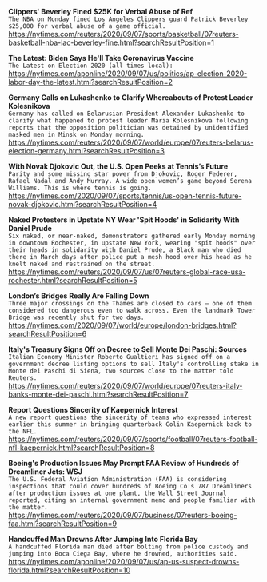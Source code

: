 **Clippers' Beverley Fined $25K for Verbal Abuse of Ref**\
`The NBA on Monday fined Los Angeles Clippers guard Patrick Beverley $25,000 for verbal abuse of a game official.`\
https://nytimes.com/reuters/2020/09/07/sports/basketball/07reuters-basketball-nba-lac-beverley-fine.html?searchResultPosition=1

**The Latest: Biden Says He'll Take Coronavirus Vaccine**\
`The Latest on Election 2020 (all times local):`\
https://nytimes.com/aponline/2020/09/07/us/politics/ap-election-2020-labor-day-the-latest.html?searchResultPosition=2

**Germany Calls on Lukashenko to Clarify Whereabouts of Protest Leader Kolesnikova**\
`Germany has called on Belarusian President Alexander Lukashenko to clarify what happened to protest leader Maria Kolesnikova following reports that the opposition politician was detained by unidentified masked men in Minsk on Monday morning.`\
https://nytimes.com/reuters/2020/09/07/world/europe/07reuters-belarus-election-germany.html?searchResultPosition=3

**With Novak Djokovic Out, the U.S. Open Peeks at Tennis’s Future**\
`Parity and some missing star power from Djokovic, Roger Federer, Rafael Nadal and Andy Murray. A wide open women’s game beyond Serena Williams. This is where tennis is going.`\
https://nytimes.com/2020/09/07/sports/tennis/us-open-tennis-future-novak-djokovic.html?searchResultPosition=4

**Naked Protesters in Upstate NY Wear 'Spit Hoods' in Solidarity With Daniel Prude**\
`Six naked, or near-naked, demonstrators gathered early Monday morning in downtown Rochester, in upstate New York, wearing "spit hoods" over their heads in solidarity with Daniel Prude, a Black man who died there in March days after police put a mesh hood over his head as he knelt naked and restrained on the street.`\
https://nytimes.com/reuters/2020/09/07/us/07reuters-global-race-usa-rochester.html?searchResultPosition=5

**London’s Bridges Really Are Falling Down**\
`Three major crossings on the Thames are closed to cars — one of them considered too dangerous even to walk across. Even the landmark Tower Bridge was recently shut for two days.`\
https://nytimes.com/2020/09/07/world/europe/london-bridges.html?searchResultPosition=6

**Italy's Treasury Signs Off on Decree to Sell Monte Dei Paschi: Sources**\
`Italian Economy Minister Roberto Gualtieri has signed off on a government decree listing options to sell Italy's controlling stake in Monte dei Paschi di Siena, two sources close to the matter told Reuters.`\
https://nytimes.com/reuters/2020/09/07/world/europe/07reuters-italy-banks-monte-dei-paschi.html?searchResultPosition=7

**Report Questions Sincerity of Kaepernick Interest**\
`A new report questions the sincerity of teams who expressed interest earlier this summer in bringing quarterback Colin Kaepernick back to the NFL.`\
https://nytimes.com/reuters/2020/09/07/sports/football/07reuters-football-nfl-kaepernick.html?searchResultPosition=8

**Boeing's Production Issues May Prompt FAA Review of Hundreds of Dreamliner Jets: WSJ**\
`The U.S. Federal Aviation Administration (FAA) is considering inspections that could cover hundreds of Boeing Co's 787 Dreamliners after production issues at one plant, the Wall Street Journal reported, citing an internal government memo and people familiar with the matter.`\
https://nytimes.com/reuters/2020/09/07/business/07reuters-boeing-faa.html?searchResultPosition=9

**Handcuffed Man Drowns After Jumping Into Florida Bay**\
`A handcuffed Florida man died after bolting from police custody and jumping into Boca Ciega Bay, where he drowned, authorities said.`\
https://nytimes.com/aponline/2020/09/07/us/ap-us-suspect-drowns-florida.html?searchResultPosition=10

